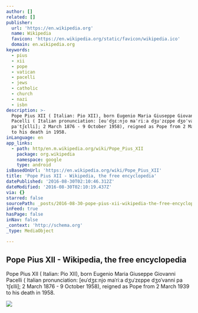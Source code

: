 ```yaml
---
author: []
related: []
publisher:
  url: 'https://en.wikipedia.org'
  name: Wikipedia
  favicon: 'https://en.wikipedia.org/static/favicon/wikipedia.ico'
  domain: en.wikipedia.org
keywords:
  - pius
  - xii
  - pope
  - vatican
  - pacelli
  - jews
  - catholic
  - church
  - nazi
  - isbn
description: >-
  Pope Pius XII ( Italian: Pio XII), born Eugenio Maria Giuseppe Giovanni
  Pacelli ( Italian pronunciation: [euˈdʒɛːnjo maˈriːa dʒuˈzɛppe dʒoˈvanni
  paˈtʃɛlli]; 2 March 1876 - 9 October 1958), reigned as Pope from 2 March 1939
  to his death in 1958.
inLanguage: en
app_links:
  - path: http/en.m.wikipedia.org/wiki/Pope_Pius_XII
    package: org.wikipedia
    namespace: google
    type: android
isBasedOnUrl: 'https://en.wikipedia.org/wiki/Pope_Pius_XII'
title: 'Pope Pius XII - Wikipedia, the free encyclopedia'
datePublished: '2016-08-30T02:10:46.312Z'
dateModified: '2016-08-30T02:10:19.437Z'
via: {}
starred: false
sourcePath: _posts/2016-08-30-pope-pius-xii-wikipedia-the-free-encyclopedia.md
inFeed: true
hasPage: false
inNav: false
_context: 'http://schema.org'
_type: MediaObject

---
```

<article style=""><h1>Pope Pius XII - Wikipedia, the free encyclopedia</h1><p>Pope Pius XII ( Italian: Pio XII), born Eugenio Maria Giuseppe Giovanni Pacelli ( Italian pronunciation: [euˈdʒɛːnjo maˈriːa dʒuˈzɛppe dʒoˈvanni paˈtʃɛlli]; 2 March 1876 - 9 October 1958), reigned as Pope from 2 March 1939 to his death in 1958.</p><img src="https://upload.wikimedia.org/wikipedia/commons/thumb/f/f9/Eugenio1882.jpg/150px-Eugenio1882.jpg" /></article>